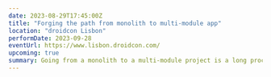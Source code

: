 ```yaml
---
date: 2023-08-29T17:45:00Z
title: "Forging the path from monolith to multi-module app"
location: "droidcon Lisbon"
performDate: 2023-09-28
eventUrl: https://www.lisbon.droidcon.com/
upcoming: true
summary: Going from a monolith to a multi-module project is a long process, that requires careful planning and a well-thought strategy, especially in medium-large teams.<br><br>The TIER application is evolving to a multi-module structure and this talk will be the logbook of the journey, covering the approach that we followed and the philosophy behind the choices that we’ve made with both the mobile platforms in mind.<br><br>I will tell you how to balance the entire process without harming the regular feature delivery schedule, where to start modularizing and improvements to the build tools to make life less miserable.
---
```


